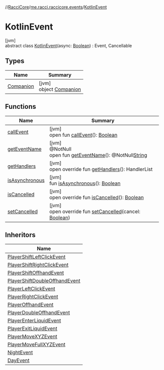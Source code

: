 //[RacciCore](../../../index.md)/[me.racci.raccicore.events](../index.md)/[KotlinEvent](index.md)

# KotlinEvent

[jvm]\
abstract class [KotlinEvent](index.md)(async: [Boolean](https://kotlinlang.org/api/latest/jvm/stdlib/kotlin/-boolean/index.html)) : Event, Cancellable

## Types

| Name | Summary |
|---|---|
| [Companion](-companion/index.md) | [jvm]<br>object [Companion](-companion/index.md) |

## Functions

| Name | Summary |
|---|---|
| [callEvent](../-day-event/index.md#-1071638799%2FFunctions%2F-519281799) | [jvm]<br>open fun [callEvent](../-day-event/index.md#-1071638799%2FFunctions%2F-519281799)(): [Boolean](https://kotlinlang.org/api/latest/jvm/stdlib/kotlin/-boolean/index.html) |
| [getEventName](../-day-event/index.md#1147460734%2FFunctions%2F-519281799) | [jvm]<br>@NotNull<br>open fun [getEventName](../-day-event/index.md#1147460734%2FFunctions%2F-519281799)(): @NotNull[String](https://kotlinlang.org/api/latest/jvm/stdlib/kotlin/-string/index.html) |
| [getHandlers](get-handlers.md) | [jvm]<br>open override fun [getHandlers](get-handlers.md)(): HandlerList |
| [isAsynchronous](../-day-event/index.md#-706610981%2FFunctions%2F-519281799) | [jvm]<br>fun [isAsynchronous](../-day-event/index.md#-706610981%2FFunctions%2F-519281799)(): [Boolean](https://kotlinlang.org/api/latest/jvm/stdlib/kotlin/-boolean/index.html) |
| [isCancelled](is-cancelled.md) | [jvm]<br>open override fun [isCancelled](is-cancelled.md)(): [Boolean](https://kotlinlang.org/api/latest/jvm/stdlib/kotlin/-boolean/index.html) |
| [setCancelled](set-cancelled.md) | [jvm]<br>open override fun [setCancelled](set-cancelled.md)(cancel: [Boolean](https://kotlinlang.org/api/latest/jvm/stdlib/kotlin/-boolean/index.html)) |

## Inheritors

| Name |
|---|
| [PlayerShiftLeftClickEvent](../-player-shift-left-click-event/index.md) |
| [PlayerShiftRightClickEvent](../-player-shift-right-click-event/index.md) |
| [PlayerShiftOffhandEvent](../-player-shift-offhand-event/index.md) |
| [PlayerShiftDoubleOffhandEvent](../-player-shift-double-offhand-event/index.md) |
| [PlayerLeftClickEvent](../-player-left-click-event/index.md) |
| [PlayerRightClickEvent](../-player-right-click-event/index.md) |
| [PlayerOffhandEvent](../-player-offhand-event/index.md) |
| [PlayerDoubleOffhandEvent](../-player-double-offhand-event/index.md) |
| [PlayerEnterLiquidEvent](../-player-enter-liquid-event/index.md) |
| [PlayerExitLiquidEvent](../-player-exit-liquid-event/index.md) |
| [PlayerMoveXYZEvent](../-player-move-x-y-z-event/index.md) |
| [PlayerMoveFullXYZEvent](../-player-move-full-x-y-z-event/index.md) |
| [NightEvent](../-night-event/index.md) |
| [DayEvent](../-day-event/index.md) |
